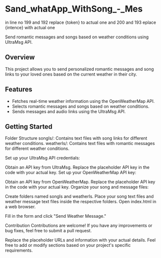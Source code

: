 # Sand_whatApp_WithSong_-_Mes

in line no 199 and 192 replace {token} to actual one
and 200 and 193 eplace {intence} with actual one


Send romantic messages and songs based on weather conditions using UltraMsg API.

## Overview

This project allows you to send personalized romantic messages and song links to your loved ones based on the current weather in their city.

## Features

- Fetches real-time weather information using the OpenWeatherMap API.
- Selects romantic messages and songs based on weather conditions.
- Sends messages and audio links using the UltraMsg API.

## Getting Started


Folder Structure
songIs/: Contains text files with song links for different weather conditions.
weatherIs/: Contains text files with romantic messages for different weather conditions.

Set up your UltraMsg API credentials:

Obtain an API key from UltraMsg.
Replace the placeholder API key in the code with your actual key.
Set up your OpenWeatherMap API key:

Obtain an API key from OpenWeatherMap.
Replace the placeholder API key in the code with your actual key.
Organize your song and message files:

Create folders named songIs and weatherIs.
Place your song text files and weather message text files inside the respective folders.
Open index.html in a web browser.

Fill in the form and click "Send Weather Message."


Contribution
Contributions are welcome! If you have any improvements or bug fixes, feel free to submit a pull request.


Replace the placeholder URLs and information with your actual details. Feel free to add or modify sections based on your project's specific requirements.

